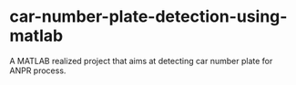 # car-number-plate-detection-using-matlab
A MATLAB realized project that aims at detecting car number plate for ANPR process.
